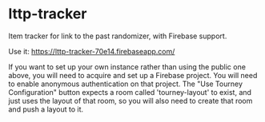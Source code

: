 # lttp-tracker
Item tracker for link to the past randomizer, with Firebase support. 

Use it: https://lttp-tracker-70e14.firebaseapp.com/

If you want to set up your own instance rather than using the public one above, you will need to acquire and set up a Firebase project. You will need to enable anonymous authentication on that project. The "Use Tourney Configuration" button expects a room called 'tourney-layout' to exist, and just uses the layout of that room, so you will also need to create that room and push a layout to it.

